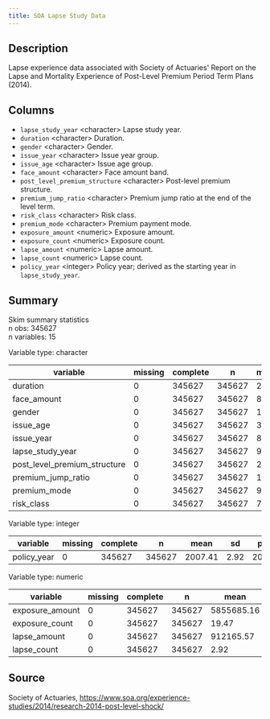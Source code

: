 ```yaml
---
title: SOA Lapse Study Data
---
```


## Description

Lapse experience data associated with Society of Actuaries' Report on the Lapse and Mortality Experience of Post-Level Premium Period Term Plans (2014).

## Columns

- `lapse_study_year` &lt;character&gt; Lapse study year.
- `duration` &lt;character&gt; Duration.
- `gender` &lt;character&gt; Gender.
- `issue_year` &lt;character&gt; Issue year group.
- `issue_age` &lt;character&gt; Issue age group.
- `face_amount` &lt;character&gt; Face amount band.
- `post_level_premium_structure` &lt;character&gt; Post-level premium structure.
- `premium_jump_ratio` &lt;character&gt; Premium jump ratio at the end of the level term.
- `risk_class` &lt;character&gt; Risk class.
- `premium_mode` &lt;character&gt; Premium payment mode.
- `exposure_amount` &lt;numeric&gt; Exposure amount.
- `exposure_count` &lt;numeric&gt; Exposure count.
- `lapse_amount` &lt;numeric&gt; Lapse amount.
- `lapse_count` &lt;numeric&gt; Lapse count.
- `policy_year` &lt;integer&gt; Policy year; derived as the starting year in `lapse_study_year`.

## Summary

Skim summary statistics  
 n obs: 345627    
 n variables: 15    

Variable type: character

|           variable           | missing | complete |   n    | min | max | empty | n_unique |
|------------------------------|---------|----------|--------|-----|-----|-------|----------|
|           duration           |    0    |  345627  | 345627 |  2  |  3  |   0   |    5     |
|         face_amount          |    0    |  345627  | 345627 |  8  | 13  |   0   |    4     |
|            gender            |    0    |  345627  | 345627 |  1  |  1  |   0   |    2     |
|          issue_age           |    0    |  345627  | 345627 |  3  |  5  |   0   |    7     |
|          issue_year          |    0    |  345627  | 345627 |  8  |  9  |   0   |    7     |
|       lapse_study_year       |    0    |  345627  | 345627 |  9  |  9  |   0   |    12    |
| post_level_premium_structure |    0    |  345627  | 345627 | 22  | 24  |   0   |    2     |
|      premium_jump_ratio      |    0    |  345627  | 345627 | 10  | 16  |   0   |    25    |
|         premium_mode         |    0    |  345627  | 345627 |  9  | 16  |   0   |    6     |
|          risk_class          |    0    |  345627  | 345627 |  7  | 13  |   0   |    9     |

Variable type: integer

|  variable   | missing | complete |   n    |  mean   |  sd  |  p0  | p25  | p50  | p75  | p100 |   hist   |
|-------------|---------|----------|--------|---------|------|------|------|------|------|------|----------|
| policy_year |    0    |  345627  | 345627 | 2007.41 | 2.92 | 2000 | 2006 | 2008 | 2010 | 2011 | ▁▁▂▂▂▆▃▇ |

Variable type: numeric

|    variable     | missing | complete |   n    |    mean    |     sd     | p0 |  p25   |  p50   |  p75   |  p100   |   hist   |
|-----------------|---------|----------|--------|------------|------------|----|--------|--------|--------|---------|----------|
| exposure_amount |    0    |  345627  | 345627 | 5855685.16 |  2.8e+07   | 0  | 250000 | 920000 | 3e+06  | 2.3e+09 | ▇▁▁▁▁▁▁▁ |
| exposure_count  |    0    |  345627  | 345627 |   19.47    |   106.44   | 0  |   1    |   3    |   11   | 9838.55 | ▇▁▁▁▁▁▁▁ |
|  lapse_amount   |    0    |  345627  | 345627 | 912165.57  | 5770952.89 | 0  |   0    |   0    | 450000 |  5e+08  | ▇▁▁▁▁▁▁▁ |
|   lapse_count   |    0    |  345627  | 345627 |    2.92    |   19.72    | 0  |   0    |   0    |   2    |  1806   | ▇▁▁▁▁▁▁▁ |

## Source

Society of Actuaries, https://www.soa.org/experience-studies/2014/research-2014-post-level-shock/